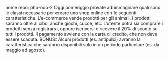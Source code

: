 nome repo: php-oop-2
Oggi pomeriggio provate ad immaginare quali sono le classi necessarie per creare uno shop online con le seguenti caratteristiche.
L’e-commerce vende prodotti per gli animali.
I prodotti saranno oltre al cibo, anche giochi, cucce, etc.
L’utente potrà sia comprare i prodotti senza registrarsi, oppure iscriversi e ricevere il 20% di sconto su tutti i prodotti.
Il pagamento avviene con la carta di credito, che non deve essere scaduta.
BONUS:
Alcuni prodotti (es. antipulci) avranno la caratteristica che saranno disponibili solo in un periodo particolare (es. da maggio ad agosto).